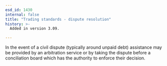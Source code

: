 ```yaml
---
esd_id: 1430
internal: false
title: "Trading standards - dispute resolution"
history: >-
  Added in version 3.09.

---
```


In the event of a civil dispute (typically around unpaid debt) assistance may be provided by an arbitration service or by taking the dispute before a conciliation board which has the authority to enforce their decision.

